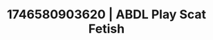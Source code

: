 ---
categories:
- Wet skin
- Satin sheets
- Sensual cosplay
- AI-generated
- Hands-on body
- Lip biting
- ASMR
- Cosplay
image: /assets/images/1746580903620.jpg
layout: post
seo:
  description: Featured content with high-quality Scat Fetish, ABDL Play. HD images
    available.
  keywords: Scat Fetish, ABDL Play
  og_image: /assets/images/1746580903620.jpg
  schema_type: VisualArtwork
tags:
- ABDL Play
- Scat Fetish
- '#1746580903620'
title: 1746580903620 | ABDL Play Scat Fetish
---